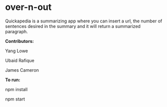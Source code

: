 # over-n-out

Quickapedia is a summarizing app where you can insert a url, the number of sentences desired in the summary and it will return a summarized paragraph. 

**Contributors:**

Yang Lowe

Ubaid Rafique

James Cameron

**To run:**   

npm install

npm start
